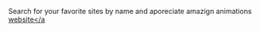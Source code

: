   Search for your favorite sites by name and aporeciate amazign animations
  <a href='http://www.gogetter123456798.tk/'>website</a
